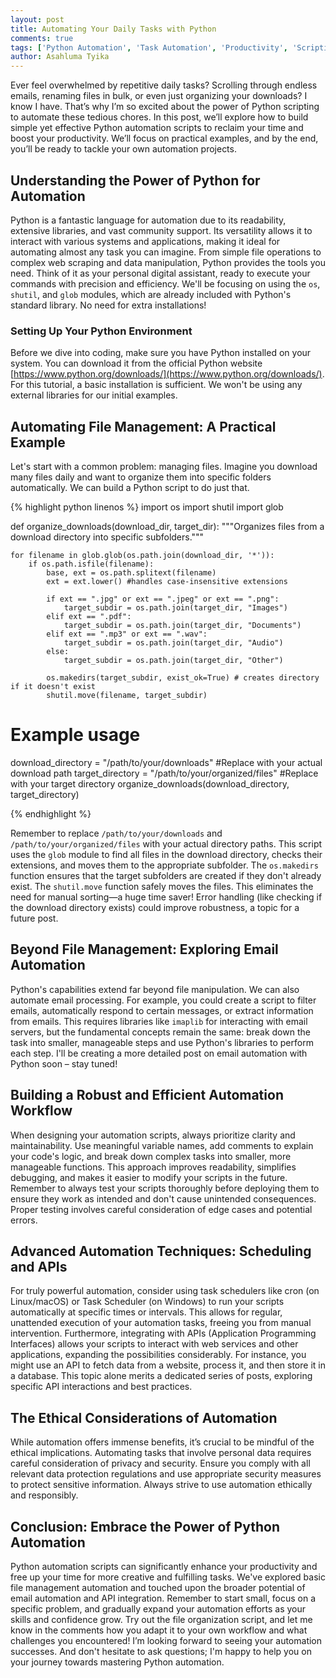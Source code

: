 ```yaml
---
layout: post
title: Automating Your Daily Tasks with Python
comments: true
tags: ['Python Automation', 'Task Automation', 'Productivity', 'Scripting']
author: Asahluma Tyika
---
```


Ever feel overwhelmed by repetitive daily tasks?  Scrolling through endless emails, renaming files in bulk, or even just organizing your downloads?  I know I have. That’s why I’m so excited about the power of Python scripting to automate these tedious chores. In this post, we’ll explore how to build simple yet effective Python automation scripts to reclaim your time and boost your productivity. We’ll focus on practical examples, and by the end, you’ll be ready to tackle your own automation projects.

##  Understanding the Power of Python for Automation

Python is a fantastic language for automation due to its readability, extensive libraries, and vast community support.  Its versatility allows it to interact with various systems and applications, making it ideal for automating almost any task you can imagine.  From simple file operations to complex web scraping and data manipulation, Python provides the tools you need.  Think of it as your personal digital assistant, ready to execute your commands with precision and efficiency. We'll be focusing on using the `os`, `shutil`, and `glob` modules, which are already included with Python's standard library. No need for extra installations!

### Setting Up Your Python Environment

Before we dive into coding, make sure you have Python installed on your system. You can download it from the official Python website [https://www.python.org/downloads/](https://www.python.org/downloads/).  For this tutorial, a basic installation is sufficient.  We won't be using any external libraries for our initial examples.


##  Automating File Management: A Practical Example

Let's start with a common problem: managing files. Imagine you download many files daily and want to organize them into specific folders automatically.  We can build a Python script to do just that.


{% highlight python linenos %}
import os
import shutil
import glob

def organize_downloads(download_dir, target_dir):
    """Organizes files from a download directory into specific subfolders."""

    for filename in glob.glob(os.path.join(download_dir, '*')):
        if os.path.isfile(filename):
            base, ext = os.path.splitext(filename)
            ext = ext.lower() #handles case-insensitive extensions

            if ext == ".jpg" or ext == ".jpeg" or ext == ".png":
                target_subdir = os.path.join(target_dir, "Images")
            elif ext == ".pdf":
                target_subdir = os.path.join(target_dir, "Documents")
            elif ext == ".mp3" or ext == ".wav":
                target_subdir = os.path.join(target_dir, "Audio")
            else:
                target_subdir = os.path.join(target_dir, "Other")

            os.makedirs(target_subdir, exist_ok=True) # creates directory if it doesn't exist
            shutil.move(filename, target_subdir)

# Example usage
download_directory = "/path/to/your/downloads" #Replace with your actual download path
target_directory = "/path/to/your/organized/files" #Replace with your target directory
organize_downloads(download_directory, target_directory)

{% endhighlight %}

Remember to replace `/path/to/your/downloads` and `/path/to/your/organized/files` with your actual directory paths.  This script uses the `glob` module to find all files in the download directory, checks their extensions, and moves them to the appropriate subfolder.  The `os.makedirs` function ensures that the target subfolders are created if they don't already exist. The `shutil.move` function safely moves the files.  This eliminates the need for manual sorting—a huge time saver!  Error handling (like checking if the download directory exists) could improve robustness, a topic for a future post.


##  Beyond File Management: Exploring Email Automation

Python's capabilities extend far beyond file manipulation.  We can also automate email processing.  For example, you could create a script to filter emails, automatically respond to certain messages, or extract information from emails.  This requires libraries like `imaplib` for interacting with email servers, but the fundamental concepts remain the same: break down the task into smaller, manageable steps and use Python's libraries to perform each step.  I'll be creating a more detailed post on email automation with Python soon – stay tuned!


##  Building a Robust and Efficient Automation Workflow

When designing your automation scripts, always prioritize clarity and maintainability.  Use meaningful variable names, add comments to explain your code's logic, and break down complex tasks into smaller, more manageable functions.  This approach improves readability, simplifies debugging, and makes it easier to modify your scripts in the future.  Remember to always test your scripts thoroughly before deploying them to ensure they work as intended and don't cause unintended consequences.  Proper testing involves careful consideration of edge cases and potential errors.


##  Advanced Automation Techniques:  Scheduling and APIs

For truly powerful automation, consider using task schedulers like cron (on Linux/macOS) or Task Scheduler (on Windows) to run your scripts automatically at specific times or intervals. This allows for regular, unattended execution of your automation tasks, freeing you from manual intervention.  Furthermore, integrating with APIs (Application Programming Interfaces) allows your scripts to interact with web services and other applications, expanding the possibilities considerably. For instance, you might use an API to fetch data from a website, process it, and then store it in a database.  This topic alone merits a dedicated series of posts, exploring specific API interactions and best practices.


##  The Ethical Considerations of Automation

While automation offers immense benefits, it’s crucial to be mindful of the ethical implications.  Automating tasks that involve personal data requires careful consideration of privacy and security.  Ensure you comply with all relevant data protection regulations and use appropriate security measures to protect sensitive information.  Always strive to use automation ethically and responsibly.


## Conclusion:  Embrace the Power of Python Automation

Python automation scripts can significantly enhance your productivity and free up your time for more creative and fulfilling tasks. We've explored basic file management automation and touched upon the broader potential of email automation and API integration. Remember to start small, focus on a specific problem, and gradually expand your automation efforts as your skills and confidence grow. Try out the file organization script, and let me know in the comments how you adapt it to your own workflow and what challenges you encountered! I’m looking forward to seeing your automation successes.  And don't hesitate to ask questions; I'm happy to help you on your journey towards mastering Python automation.
